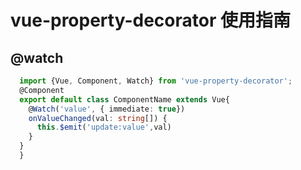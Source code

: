 # vue-property-decorator 使用指南

## @watch

```typescript
  import {Vue, Component, Watch} from 'vue-property-decorator';
  @Component
  export default class ComponentName extends Vue{
    @Watch('value', { immediate: true})
    onValueChanged(val: string[]) {
      this.$emit('update:value',val)
    }
  }
  }
```

